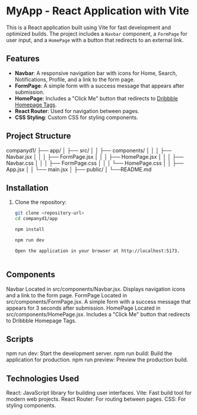 # MyApp - React Application with Vite

This is a React application built using Vite for fast development and optimized builds. The project includes a `Navbar` component, a `FormPage` for user input, and a `HomePage` with a button that redirects to an external link.

## Features

- **Navbar**: A responsive navigation bar with icons for Home, Search, Notifications, Profile, and a link to the form page.
- **FormPage**: A simple form with a success message that appears after submission.
- **HomePage**: Includes a "Click Me" button that redirects to [Dribbble Homepage Tags](https://dribbble.com/tags/homepage).
- **React Router**: Used for navigation between pages.
- **CSS Styling**: Custom CSS for styling components.

## Project Structure
companyd1/ ├── app/ │ ├── src/ │ │ ├── components/ │ │ │ ├── Navbar.jsx │ │ │ ├── FormPage.jsx │ │ │ ├── HomePage.jsx │ │ │ ├── Navbar.css │ │ │ ├── FormPage.css │ │ │ └── HomePage.css │ │ ├── App.jsx │ │ └── main.jsx │ ├── public/ │ └──README.md 


## Installation

1. Clone the repository:
   ```bash
   git clone <repository-url>
   cd companyd1/app

   npm install

   npm run dev

   Open the application in your browser at http://localhost:5173. 



## Components
Navbar
Located in src/components/Navbar.jsx.
Displays navigation icons and a link to the form page.
FormPage
Located in src/components/FormPage.jsx.
A simple form with a success message that appears for 3 seconds after submission.
HomePage
Located in src/components/HomePage.jsx.
Includes a "Click Me" button that redirects to Dribbble Homepage Tags.

## Scripts
npm run dev: Start the development server.
npm run build: Build the application for production.
npm run preview: Preview the production build.

## Technologies Used
React: JavaScript library for building user interfaces.
Vite: Fast build tool for modern web projects.
React Router: For routing between pages.
CSS: For styling components.

